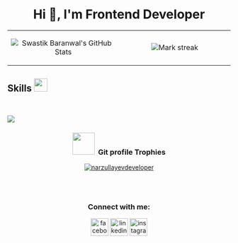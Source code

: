 <h1 align="center">Hi 👋, I'm Frontend Developer</h1>
<table border="0" align="center">
<tr border="0">
<td width="50%" align="center">

  ![Swastik Baranwal's GitHub Stats](https://github-readme-stats.vercel.app/api?username=Delta456&show_icons=true&include_all_commits=true)

</td>
<td width="50%" align="center">
  <img  title="🔥 Get streak stats for your profile at git.io/streak-stats" alt="Mark streak" src="https://github-readme-streak-stats.herokuapp.com/?user=mark123jesper&theme=dark&hide_border=true" />
  </td>
</tr>
</table>
<h2>Skills <img src="https://media.giphy.com/media/iY8CRBdQXODJSCERIr/giphy.gif" width="30px">&nbsp;</h2> 
<br>
<p align="left">
  <a href="https://skillicons.dev">
    <img src="https://skillicons.dev/icons?i=html,css,sass,tailwind,js,ts,react,redux,nextjs,firebase&perline=14" />
  </a>
</p>


<div align="center">
<h3><b><img src="https://media.giphy.com/media/QaMcXSekUWx7aogAUr/giphy.gif" width="50"/>&nbsp; Git profile Trophies</b></h3>
</div>
<div align="center">
 <p align="center"> <a href="https://github.com/ryo-ma/github-profile-trophy"><img src="https://github-profile-trophy.vercel.app/?username=narzullayevdeveloper" alt="narzullayevdeveloper" /></a></p>
</div>
<br>
<br>
<div align="center">
<h3 align="center">Connect with me:</h3>
<p align="center">
    <a href="https://www.facebook.com/sudip16022002" target="blank"><img align="center"
            src="https://cdn.iconscout.com/icon/free/png-64/facebook-2038471-1718509.png" alt="facebook" height="40"
            width="40" /></a>
    <a href="https://www.linkedin.com/in/sudip-mondal-374a12201/" target="blank"><img align="center"
            src="https://cdn.iconscout.com/icon/free/png-64/linkedin-208-916919.png" alt="linkedin" height="40"
            width="40" /></a>
    <a href="https://www.instagram.com/sudip._.mondal/" target="blank"><img align="center"
            src="https://cdn.iconscout.com/icon/free/png-64/instagram-216-721958.png" alt="instagram" height="40"
            width="40" /></a>
</p>
</div>
